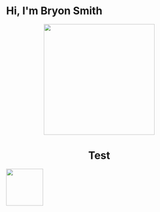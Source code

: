 # Hi, I'm Bryon Smith
<div id="header" align="center">
  <img src="https://media.giphy.com/media/M9gbBd9nbDrOTu1Mqx/giphy.gif" width="300"/>
</div>
<h1 align="center">Test</h1>

<div id="middle">
<img src="https://media.giphy.com/media/26DoiqmYcxgFICb3G/giphy-downsized.gif" width="100"/>
</div>